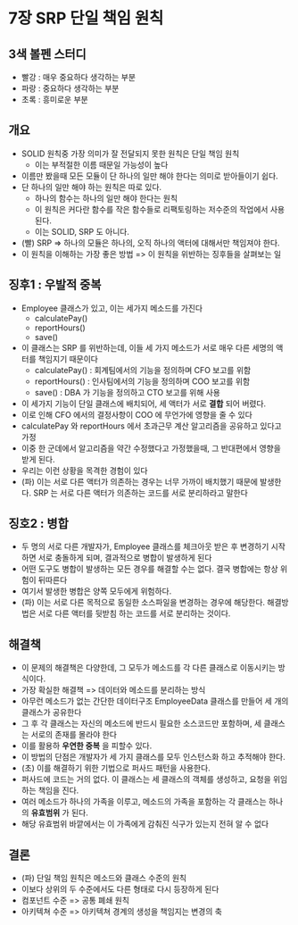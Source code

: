 # 7장 SRP 단일 책임 원칙

## 3색 볼펜 스터디
- 빨강 : 매우 중요하다 생각하는 부분
- 파랑 : 중요하다 생각하는 부분
- 초록 : 흥미로운 부분

## 개요
- SOLID 원칙중 가장 의미가 잘 전달되지 못한 원칙은 단일 책임 원칙
  - 이는 부적절한 이름 때문일 가능성이 높다
- 이름만 봤을때 모든 모듈이 단 하나의 일만 해야 한다는 의미로 받아들이기 쉽다.
- 단 하나의 일만 해야 하는 원칙은 따로 있다.
  - 하나의 함수는 하나의 일만 해야 한다는 원칙
  - 이 원칙은 커다란 함수를 작은 함수들로 리팩토링하는 저수준의 작업에서 사용된다.
  - 이는 SOLID, SRP 도 아니다.
- (빨) SRP => 하나의 모듈은 하나의, 오직 하나의 액터에 대해서만 책임져야 한다.
- 이 원칙을 이해하는 가장 좋은 방법 => 이 원칙을 위반하는 징후들을 살펴보는 일

## 징후1 : 우발적 중복
- Employee 클래스가 있고, 이는 세가지 메소드를 가진다
  - calculatePay()
  - reportHours()
  - save()
- 이 클래스는 SRP 를 위반하는데, 이들 세 가지 메소드가 서로 매우 다른 세명의 액터를 책임지기 때문이다
    - calculatePay() : 회계팀에서의 기능을 정의하며 CFO 보고를 위함
    - reportHours() : 인사팀에서의 기능을 정의하며 COO 보고를 위함
    - save() : DBA 가 기능을 정의하고 CTO 보고를 위해 사용
- 이 세가지 기능이 단일 클래스에 배치되어, 세 액터가 서로 **결합** 되어 버렸다.
- 이로 인해 CFO 에서의 결정사항이 COO 에 무언가에 영향을 줄 수 있다
- calculatePay 와 reportHours 에서 초과근무 계산 알고리즘을 공유하고 있다고 가정
- 이중 한 군데에서 알고리즘을 약간 수정했다고 가정했을때, 그 반대편에서 영향을 받게 된다.
- 우리는 이런 상황을 목격한 경험이 있다
- (파) 이는 서로 다른 액터가 의존하는 경우는 너무 가까이 배치했기 때문에 발생한다. SRP 는 서로 다른 액터가 의존하는 코드를 서로 분리하라고 말한다

## 징호2 : 병합
- 두 명의 서로 다른 개발자가, Employee 클래스를 체크아웃 받은 후 변경하기 시작하면 서로 충돌하게 되며, 결과적으로 병합이 발생하게 된다
- 어떤 도구도 병합이 발생하는 모든 경우를 해결할 수는 없다. 결국 병합에는 항상 위험이 뒤따른다
- 여기서 발생한 병합은 양쪽 모두에게 위험하다.
- (파) 이는 서로 다른 목적으로 동일한 소스파일을 변경하는 경우에 해당한다. 해결방법은 서로 다른 액터를 뒷받침 하는 코드를 서로 분리하는 것이다.

## 해결책
- 이 문제의 해결책은 다양한데, 그 모두가 메소드를 각 다른 클래스로 이동시키는 방식이다.
- 가장 확실한 해결책 => 데이터와 메소드를 분리하는 방식
- 아무런 메소드가 없는 간단한 데이터구조 EmployeeData 클래스를 만들어 세 개의 클래스가 공유한다
- 그 후 각 클래스는 자신의 메소드에 반드시 필요한 소스코드만 포함하며, 세 클래스는 서로의 존재를 몰라야 한다
- 이를 활용하 **우연한 중복** 을 피할수 있다.
- 이 방법의 단점은 개발자가 세 가지 클래스를 모두 인스턴스화 하고 추적해야 한다.
- (초) 이를 해결하기 위한 기법으로 퍼사드 패턴을 사용한다.
- 퍼사드에 코드는 거의 없다. 이 클래스는 세 클래스의 객체를 생성하고, 요청을 위임하는 책임을 진다.
- 여러 메소드가 하나의 가족을 이루고, 메소드의 가족을 포함하는 각 클래스는 하나의 **유효범위** 가 된다.
- 해당 유효범위 바깥에서는 이 가족에게 감춰진 식구가 있는지 전혀 알 수 없다

## 결론
- (파) 단일 책임 원칙은 메소드와 클래스 수준의 원칙
- 이보다 상위의 두 수준에서도 다른 형태로 다시 등장하게 된다
- 컴포넌트 수준 => 공통 폐쇄 원칙
- 아키텍쳐 수준 => 아키텍쳐 경계의 생성을 책임지는 변경의 축